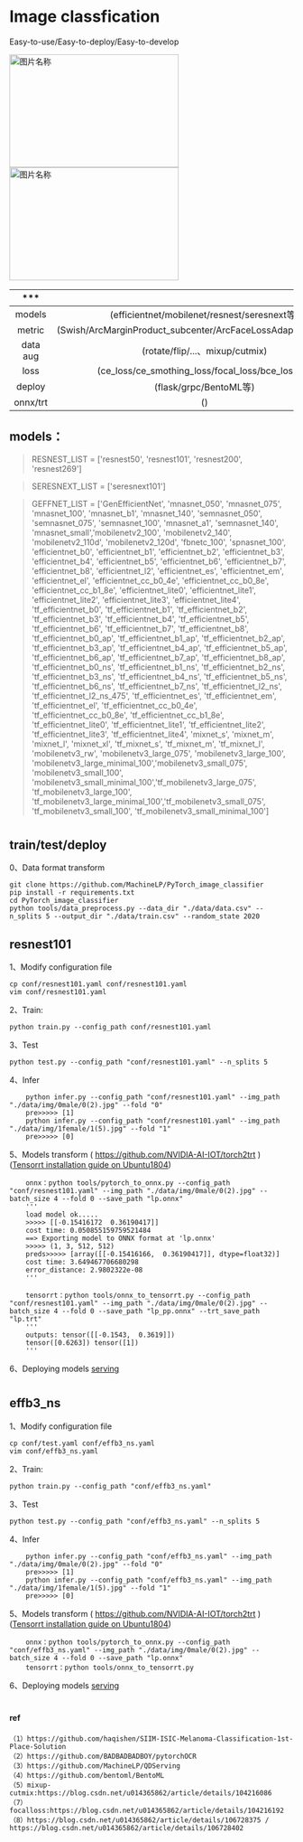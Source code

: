

# Image classfication

Easy-to-use/Easy-to-deploy/Easy-to-develop

<img src="https://user-images.githubusercontent.com/9102141/87268895-3e0d0780-c4fe-11ea-849e-6140b7e0d4de.gif" width = "300" height = "200" alt="图片名称" align=center> <img src="https://user-images.githubusercontent.com/9102141/87268895-3e0d0780-c4fe-11ea-849e-6140b7e0d4de.gif" width = "300" height = "200" alt="图片名称" align=center>


|      ***       |        |    example   |  
| :-----------------: | :---------:| :---------:|
|  models  |   (efficientnet/mobilenet/resnest/seresnext等)       |  [1](./qdnet/conf/constant.py)  |
|  metric  |   (Swish/ArcMarginProduct_subcenter/ArcFaceLossAdaptiveMargin/...)       |  [2](./qdnet/models/metric_strategy.py)  |
|  data aug  |   (rotate/flip/...、mixup/cutmix)         |  [3](./qdnet/dataaug/) | 
|  loss  |   (ce_loss/ce_smothing_loss/focal_loss/bce_loss/...)                     |  [4](./qdnet/loss/)    | 
|  deploy  |   (flask/grpc/BentoML等)                   |  [5](./serving/)       | 
|  onnx/trt |   ()                                      |  [6](./tools/)         | 


## models：

> RESNEST_LIST = ['resnest50', 'resnest101', 'resnest200', 'resnest269']

> SERESNEXT_LIST = ['seresnext101']

> GEFFNET_LIST = ['GenEfficientNet', 'mnasnet_050', 'mnasnet_075', 'mnasnet_100', 'mnasnet_b1', 'mnasnet_140', 'semnasnet_050', 'semnasnet_075', 'semnasnet_100', 'mnasnet_a1', 'semnasnet_140', 'mnasnet_small','mobilenetv2_100', 'mobilenetv2_140', 'mobilenetv2_110d', 'mobilenetv2_120d', 'fbnetc_100', 'spnasnet_100', 'efficientnet_b0', 'efficientnet_b1', 'efficientnet_b2',  'efficientnet_b3', 'efficientnet_b4', 'efficientnet_b5', 'efficientnet_b6', 'efficientnet_b7', 'efficientnet_b8', 'efficientnet_l2', 'efficientnet_es', 'efficientnet_em', 'efficientnet_el', 'efficientnet_cc_b0_4e', 'efficientnet_cc_b0_8e', 'efficientnet_cc_b1_8e', 'efficientnet_lite0', 'efficientnet_lite1', 'efficientnet_lite2', 'efficientnet_lite3', 'efficientnet_lite4', 'tf_efficientnet_b0', 'tf_efficientnet_b1', 'tf_efficientnet_b2', 'tf_efficientnet_b3', 'tf_efficientnet_b4', 'tf_efficientnet_b5', 'tf_efficientnet_b6', 'tf_efficientnet_b7', 'tf_efficientnet_b8', 'tf_efficientnet_b0_ap', 'tf_efficientnet_b1_ap', 'tf_efficientnet_b2_ap', 'tf_efficientnet_b3_ap', 'tf_efficientnet_b4_ap', 'tf_efficientnet_b5_ap', 'tf_efficientnet_b6_ap', 'tf_efficientnet_b7_ap', 'tf_efficientnet_b8_ap', 'tf_efficientnet_b0_ns', 'tf_efficientnet_b1_ns', 'tf_efficientnet_b2_ns', 'tf_efficientnet_b3_ns', 'tf_efficientnet_b4_ns', 'tf_efficientnet_b5_ns', 'tf_efficientnet_b6_ns', 'tf_efficientnet_b7_ns', 'tf_efficientnet_l2_ns', 'tf_efficientnet_l2_ns_475', 'tf_efficientnet_es', 'tf_efficientnet_em', 'tf_efficientnet_el', 'tf_efficientnet_cc_b0_4e', 'tf_efficientnet_cc_b0_8e', 'tf_efficientnet_cc_b1_8e', 'tf_efficientnet_lite0', 'tf_efficientnet_lite1', 'tf_efficientnet_lite2', 'tf_efficientnet_lite3', 'tf_efficientnet_lite4', 'mixnet_s', 'mixnet_m', 'mixnet_l', 'mixnet_xl', 'tf_mixnet_s', 'tf_mixnet_m', 'tf_mixnet_l', 'mobilenetv3_rw', 'mobilenetv3_large_075', 'mobilenetv3_large_100', 'mobilenetv3_large_minimal_100','mobilenetv3_small_075', 'mobilenetv3_small_100', 'mobilenetv3_small_minimal_100','tf_mobilenetv3_large_075', 'tf_mobilenetv3_large_100', 'tf_mobilenetv3_large_minimal_100','tf_mobilenetv3_small_075', 'tf_mobilenetv3_small_100', 'tf_mobilenetv3_small_minimal_100']

#

## train/test/deploy
0、Data format transform 
```
git clone https://github.com/MachineLP/PyTorch_image_classifier
pip install -r requirements.txt
cd PyTorch_image_classifier
python tools/data_preprocess.py --data_dir "./data/data.csv" --n_splits 5 --output_dir "./data/train.csv" --random_state 2020
```

## resnest101
1、Modify configuration file

```
cp conf/resnest101.yaml conf/resnest101.yaml
vim conf/resnest101.yaml
```

2、Train: 

```
python train.py --config_path conf/resnest101.yaml
```

3、Test

```
python test.py --config_path "conf/resnest101.yaml" --n_splits 5
```

4、Infer
```
    python infer.py --config_path "conf/resnest101.yaml" --img_path "./data/img/0male/0(2).jpg" --fold "0"
    pre>>>>> [1]
    python infer.py --config_path "conf/resnest101.yaml" --img_path "./data/img/1female/1(5).jpg" --fold "1"
    pre>>>>> [0]
```


5、Models transform ( https://github.com/NVIDIA-AI-IOT/torch2trt )([Tensorrt installation guide on Ubuntu1804](./docs/Tensorrt_installation_guide_on_Ubuntu1804.md))

```
    onnx：python tools/pytorch_to_onnx.py --config_path "conf/resnest101.yaml" --img_path "./data/img/0male/0(2).jpg" --batch_size 4 --fold 0 --save_path "lp.onnx"
    '''
    load model ok.....
    >>>>> [[-0.15416172  0.36190417]]
    cost time: 0.050855159759521484
    ==> Exporting model to ONNX format at 'lp.onnx'
    >>>>> (1, 3, 512, 512)
    preds>>>>> [array([[-0.15416166,  0.36190417]], dtype=float32)]
    cost time: 3.649467706680298
    error_distance: 2.9802322e-08
    '''

    tensorrt：python tools/onnx_to_tensorrt.py --config_path "conf/resnest101.yaml" --img_path "./data/img/0male/0(2).jpg" --batch_size 4 --fold 0 --save_path "lp_pp.onnx" --trt_save_path "lp.trt"
    '''
    outputs: tensor([[-0.1543,  0.3619]])
    tensor([0.6263]) tensor([1])
    '''
```

6、Deploying models
[serving](./serving/) 


#

## effb3_ns
1、Modify configuration file

```
cp conf/test.yaml conf/effb3_ns.yaml
vim conf/effb3_ns.yaml
```

2、Train: 

```
python train.py --config_path "conf/effb3_ns.yaml"
```

3、Test


```
python test.py --config_path "conf/effb3_ns.yaml" --n_splits 5
```

4、Infer

```
    python infer.py --config_path "conf/effb3_ns.yaml" --img_path "./data/img/0male/0(2).jpg" --fold "0"
    pre>>>>> [1]
    python infer.py --config_path "conf/effb3_ns.yaml" --img_path "./data/img/1female/1(5).jpg" --fold "1"
    pre>>>>> [0]
```


5、Models transform ( https://github.com/NVIDIA-AI-IOT/torch2trt )([Tensorrt installation guide on Ubuntu1804](./docs/Tensorrt_installation_guide_on_Ubuntu1804.md))

```
    onnx：python tools/pytorch_to_onnx.py --config_path "conf/effb3_ns.yaml" --img_path "./data/img/0male/0(2).jpg" --batch_size 4 --fold 0 --save_path "lp.onnx"
    tensorrt：python tools/onnx_to_tensorrt.py
```

6、Deploying models
[serving](./serving/) 




#

#

#

#

#

#

#

#### ref
```
（1）https://github.com/haqishen/SIIM-ISIC-Melanoma-Classification-1st-Place-Solution
（2）https://github.com/BADBADBADBOY/pytorchOCR
（3）https://github.com/MachineLP/QDServing
（4）https://github.com/bentoml/BentoML
（5）mixup-cutmix:https://blog.csdn.net/u014365862/article/details/104216086
（7）focalloss:https://blog.csdn.net/u014365862/article/details/104216192
（8）https://blog.csdn.net/u014365862/article/details/106728375 / https://blog.csdn.net/u014365862/article/details/106728402 
```





